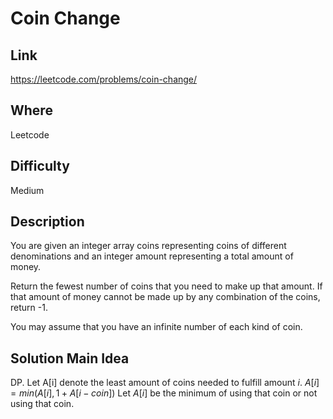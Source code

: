 # Coin Change

## Link

https://leetcode.com/problems/coin-change/

## Where

Leetcode

## Difficulty

Medium

## Description

You are given an integer array coins representing coins of different denominations and an integer amount representing a total amount of money.

Return the fewest number of coins that you need to make up that amount. If that amount of money cannot be made up by any combination of the coins, return -1.

You may assume that you have an infinite number of each kind of coin.

## Solution Main Idea

DP. Let A[i] denote the least amount of coins needed to fulfill amount $i$. $A[i] = min(A[i], 1+A[i-coin])$ Let $A[i]$ be the minimum of using that coin or not using that coin.
